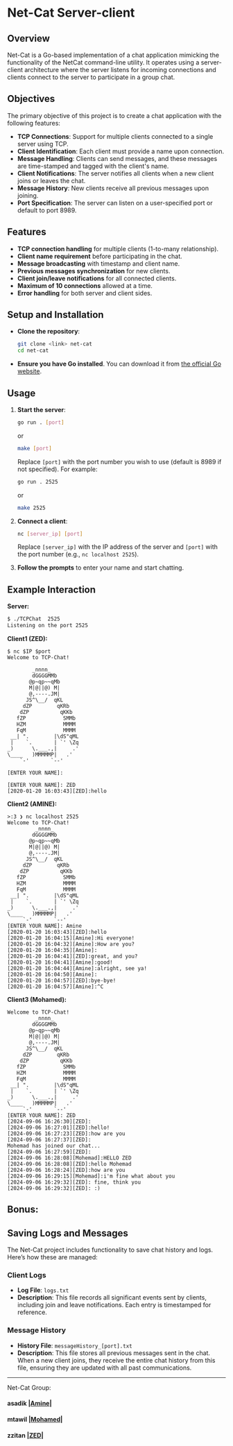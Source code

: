 # Net-Cat Server-client

## Overview

Net-Cat is a Go-based implementation of a chat application mimicking the functionality of the NetCat command-line utility. It operates using a server-client architecture where the server listens for incoming connections and clients connect to the server to participate in a group chat.

## Objectives

The primary objective of this project is to create a chat application with the following features:

- **TCP Connections**: Support for multiple clients connected to a single server using TCP.
- **Client Identification**: Each client must provide a name upon connection.
- **Message Handling**: Clients can send messages, and these messages are time-stamped and tagged with the client's name.
- **Client Notifications**: The server notifies all clients when a new client joins or leaves the chat.
- **Message History**: New clients receive all previous messages upon joining.
- **Port Specification**: The server can listen on a user-specified port or default to port 8989.

## Features

- **TCP connection handling** for multiple clients (1-to-many relationship).
- **Client name requirement** before participating in the chat.
- **Message broadcasting** with timestamp and client name.
- **Previous messages synchronization** for new clients.
- **Client join/leave notifications** for all connected clients.
- **Maximum of 10 connections** allowed at a time.
- **Error handling** for both server and client sides.

## Setup and Installation

- **Clone the repository**:
    ```bash
    git clone <link> net-cat
    cd net-cat
    ```

- **Ensure you have Go installed**. You can download it from [the official Go website](https://golang.org/dl/).

## Usage

1. **Start the server**:
    ```bash
    go run . [port]
    ```
    or
    ```bash
    make [port]
    ```
   Replace `[port]` with the port number you wish to use (default is 8989 if not specified). For example:
    ```bash
    go run . 2525
    ```
    or
    ```bash
    make 2525
    ```

2. **Connect a client**:
    ```bash
    nc [server_ip] [port]
    ```
   Replace `[server_ip]` with the IP address of the server and `[port]` with the port number (e.g., `nc localhost 2525`).

3. **Follow the prompts** to enter your name and start chatting.

## Example Interaction

**Server:**
```bash
$ ./TCPChat  2525
Listening on the port 2525
```

**Client1 (ZED):**
```
$ nc $IP $port
Welcome to TCP-Chat!

        _nnnn_
        dGGGGMMb
       @p~qp~~qMb
       M|@||@) M|
       @,----.JM|
      JS^\__/  qKL
     dZP        qKRb
    dZP          qKKb
   fZP            SMMb
   HZM            MMMM
   FqM            MMMM
 __| ".        |\dS"qML
 |    `.       | `' \Zq
_)      \.___.,|     .'
\____   )MMMMMP|   .'
    `-'       `--'

[ENTER YOUR NAME]:

[ENTER YOUR NAME]: ZED
[2020-01-20 16:03:43][ZED]:hello

```

**Client2 (AMINE):**

```
>:3 ❯ nc localhost 2525
Welcome to TCP-Chat!
         _nnnn_
        dGGGGMMb
       @p~qp~~qMb
       M|@||@) M|
       @,----.JM|
      JS^\__/  qKL
     dZP        qKRb
    dZP          qKKb
   fZP            SMMb
   HZM            MMMM
   FqM            MMMM
 __| ".        |\dS"qML
 |    `.       | `' \Zq
_)      \.___.,|     .'
\____   )MMMMMP|   .'
     `-'       `--'
[ENTER YOUR NAME]: Amine
[2020-01-20 16:03:43][ZED]:hello
[2020-01-20 16:04:15][Amine]:Hi everyone!
[2020-01-20 16:04:32][Amine]:How are you?
[2020-01-20 16:04:35][Amine]:
[2020-01-20 16:04:41][ZED]:great, and you?
[2020-01-20 16:04:41][Amine]:good!
[2020-01-20 16:04:44][Amine]:alright, see ya!
[2020-01-20 16:04:50][Amine]:
[2020-01-20 16:04:57][ZED]:bye-bye!
[2020-01-20 16:04:57][Amine]:^C

```

**Client3 (Mohamed):**
```
Welcome to TCP-Chat!
         _nnnn_
        dGGGGMMb
       @p~qp~~qMb
       M|@||@) M|
       @,----.JM|
      JS^\__/  qKL
     dZP        qKRb
    dZP          qKKb
   fZP            SMMb
   HZM            MMMM
   FqM            MMMM
 __| ".        |\dS"qML
 |    `.       | `' \Zq
_)      \.___.,|     .'
\____   )MMMMMP|   .'
     `-'       `--'
[ENTER YOUR NAME]: ZED
[2024-09-06 16:26:30][ZED]:
[2024-09-06 16:27:01][ZED]:hello!
[2024-09-06 16:27:23][ZED]:how are you     
[2024-09-06 16:27:37][ZED]:
Mohemad has joined our chat...
[2024-09-06 16:27:59][ZED]:
[2024-09-06 16:28:08][Mohemad]:HELLO ZED
[2024-09-06 16:28:08][ZED]:hello Mohemad
[2024-09-06 16:28:24][ZED]:how are you     
[2024-09-06 16:29:15][Mohemad]:i'm fine what about you
[2024-09-06 16:29:32][ZED]: fine, think you
[2024-09-06 16:29:32][ZED]: :)

```

## Bonus:
## Saving Logs and Messages

The Net-Cat project includes functionality to save chat history and logs. Here’s how these are managed:

### Client Logs

- **Log File**: `logs.txt`
- **Description**: This file records all significant events sent by clients, including join and leave notifications. Each entry is timestamped for reference.

### Message History

- **History File**: `messageHistory_[port].txt`
- **Description**: This file stores all previous messages sent in the chat. When a new client joins, they receive the entire chat history from this file, ensuring they are updated with all past communications.

---

Net-Cat Group:

#### asadik |[Amine](https://github.com/AmineS530)|
#### mtawil |[Mohamed](https://github.com/twlmed212)|
#### zzitan |[ZED](https://github.com/0xZED88)|
